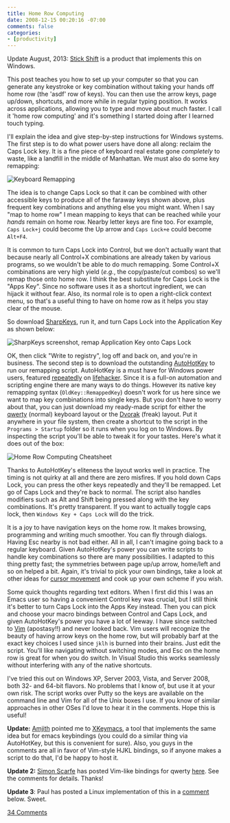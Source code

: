 ```yaml
---
title: Home Row Computing
date: 2008-12-15 00:20:16 -07:00
comments: false
categories:
- [productivity]
---
```

Update August, 2013: [Stick Shift](http://stickshift.cubicle6.com/) is a
product that implements this on Windows.

This post teaches you how to set up your computer so that you can
generate any keystroke or key combination without taking your hands off
home row (the 'asdf' row of keys). You can then use the arrow keys, page
up/down, shortcuts, and more while in regular typing position. It works
across applications, allowing you to type and move about much faster. I
call it 'home row computing' and it's something I started doing after I
learned touch typing.

I'll explain the idea and give step-by-step instructions for Windows
systems. The first step is to do what power users have done all along:
reclaim the Caps Lock key. It is a fine piece of keyboard real estate
gone *completely* to waste, like a landfill in the middle of Manhattan.
We must also do some key remapping:

![Keyboard Remapping](http://static.duartes.org/img/blogPosts/keyboard.jpg)

The idea is to change Caps Lock so that it can be combined with other
accessible keys to produce all of the faraway keys shown above, plus
frequent key combinations and anything else you might want. When I say
"map to home row" I mean mapping to keys that can be reached while your
*hands* remain on home row. Nearby letter keys are fine too. For
example, `Caps Lock+j` could become the Up arrow and `Caps Lock+e` could
become `Alt+F4`.

It is common to turn Caps Lock into Control, but we don't actually want
that because nearly all Control+X combinations are already taken by
various programs, so we wouldn't be able to do much remapping. Some
Control+X combinations are very high yield (*e.g.*, the copy/paste/cut
combos) so we'll remap those onto home row. I think the best substitute
for Caps Lock is the "Apps Key". Since no software uses it as a shortcut
ingredient, we can hijack it without fear. Also, its normal role is to
open a right-click context menu, so that's a useful thing to have on
home row as it helps you stay clear of the mouse.

So download [SharpKeys](http://www.randyrants.com/sharpkeys/), run it,
and turn Caps Lock into the Application Key as shown below:

![SharpKeys screenshot, remap Application Key onto Caps Lock](http://static.duartes.org/img/blogPosts/sharpkeys.png)

OK, then click "Write to registry", log off and back on, and you're in
business. The second step is to download the outstanding
[AutoHotKey](http://www.autohotkey.com/) to run our remapping script.
AutoHotKey is a must have for Windows power users, featured
[repeatedly](http://www.google.com/search?hl=en&q=site:lifehacker.com+autohotkey)
on [lifehacker](http://lifehacker.com/). Since it is a full-on
automation and scripting engine there are many ways to do things.
However its native key remapping syntax (`OldKey::RemappedKey`) doesn't
work for us here since we want to map key combinations into single keys.
But you don't have to worry about that, you can just download my
ready-made script for either the
[qwerty](http://static.duartes.org/files/homerow-qwerty.ahk) (normal)
keyboard layout or the
[Dvorak](http://static.duartes.org/files/homerow-dvorak.ahk) (freak)
layout. Put it anywhere in your file system, then create a shortcut to
the script in the `Programs > Startup` folder so it runs when you log on
to Windows. By inspecting the script you'll be able to tweak it for your
tastes. Here's what it does out of the box:

![Home Row Computing Cheatsheet](http://static.duartes.org/img/blogPosts/homeRowComputing.png)

Thanks to AutoHotKey's eliteness the layout works well in practice. The
timing is not quirky at all and there are zero misfires. If you hold
down Caps Lock, you can press the other keys repeatedly and they'll be
remapped. Let go of Caps Lock and they're back to normal. The script
also handles modifiers such as Alt and Shift being pressed along with
the key combinations. It's pretty transparent. If you want to actually
toggle caps lock, then `Windows Key + Caps Lock` will do the trick.

It is a joy to have navigation keys on the home row. It makes browsing,
programming and writing much smoother. You can fly through dialogs.
Having Esc nearby is not bad either. All in all, I can't imagine going
back to a regular keyboard. Given AutoHotKey's power you can write
scripts to handle key combinations so there are many possibilities. I
adapted to this thing pretty fast; the symmetries between page up/up
arrow, home/left and so on helped a bit. Again, it's trivial to pick
your own bindings, take a look at other ideas for [cursor movement](http://en.wikipedia.org/wiki/Arrow_keys#Other_cursor_movement_keys)
and cook up your own scheme if you wish.

Some quick thoughts regarding text editors. When I first did this I was
an Emacs user so having a convenient Control key was crucial, but I
still think it's better to turn Caps Lock into the Apps Key instead.
Then you can pick and choose your macro bindings between Control and
Caps Lock, and given AutoHotKey's power you have a lot of leeway. I have
since switched to [Vim](http://www.vim.org/) (apostasy!!) and never
looked back. Vim users will recognize the beauty of having arrow keys on
the home row, but will probably barf at the exact key choices I used
since `jklh` is burned into their brains. Just edit the script. You'll
like navigating without switching modes, and Esc on the home row is
great for when you do switch. In Visual Studio this works seamlessly
without interfering with any of the native shortcuts.

I've tried this out on Windows XP, Server 2003, Vista, and Server 2008,
both 32- and 64-bit flavors. No problems that I know of, but use it at
your own risk. The script works over Putty so the keys are available on
the command line and Vim for all of the Unix boxes I use. If you know of
similar approaches in other OSes I'd love to hear it in the comments.
Hope this is useful!

**Update:** [Amjith](http://amjith.blogspot.com/) pointed me to
[XKeymacs](http://www.cam.hi-ho.ne.jp/oishi/indexen.html), a tool that
implements the same idea but for emacs keybindings (you could do a
similar thing via AutoHotKey, but this is convenient for sure). Also,
you guys in the comments are all in favor of Vim-style HJKL bindings, so
if anyone makes a script to do that, I'd be happy to host it.

**Update 2:** [Simon Scarfe](http://breakfastdinnertea.co.uk/) has
posted Vim-like bindings for qwerty
[here](https://dl.getdropbox.com/u/314700/homerow-qwerty.ahk). See the
comments for details. Thanks!

**Update 3**: Paul has posted a Linux implementation of this in a
[comment](comments/home-row-computing.html) below. Sweet.

[34 Comments](/comments/home-row-computing.html)
